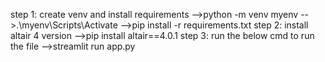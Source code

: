 step 1:
    create venv and install requirements
    -->python -m venv myenv 
    -->.\myenv\Scripts\Activate
    -->pip install -r requirements.txt
step 2:
    install altair 4 version
    -->pip install altair==4.0.1
step 3:
    run the below cmd to run the file
    -->streamlit run app.py